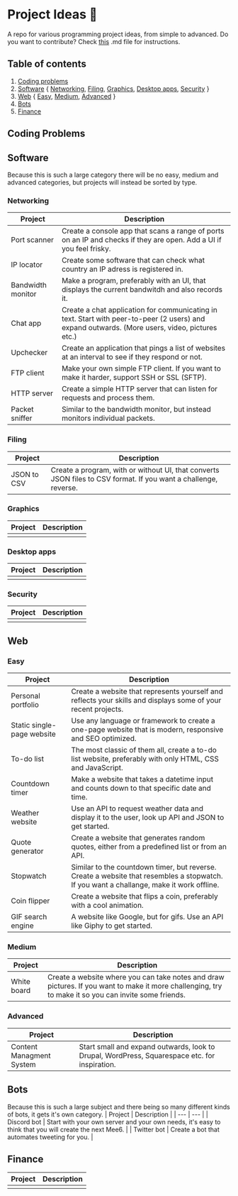 # Project Ideas :book:
A repo for various programming project ideas, from simple to advanced.
Do you want to contribute? Check [this](https://github.com/elvelive/project-ideas/blob/master/CONTRIBUTION.md) .md file for instructions.

## Table of contents
1. [Coding problems](https://github.com/elvelive/project-ideas#coding-problems)
2. [Software](https://github.com/elvelive/project-ideas#desktop-software)
{
[Networking](https://github.com/elvelive/project-ideas#networking),
[Filing](https://github.com/elvelive/project-ideas#filing),
[Graphics](https://github.com/elvelive/project-ideas#graphics),
[Desktop apps](https://github.com/elvelive/project-ideas#desktop-apps),
[Security](https://github.com/elvelive/project-ideas#security)
}
3. [Web](https://github.com/elvelive/project-ideas#web)
{
[Easy](https://github.com/elvelive/project-ideas#easy),
[Medium](https://github.com/elvelive/project-ideas#medium),
[Advanced](https://github.com/elvelive/project-ideas#advanced)
}
4. [Bots](https://github.com/elvelive/project-ideas#bots)
5. [Finance](https://github.com/elvelive/project-ideas#finance)

## Coding Problems

## Software
Because this is such a large category there will be no easy, medium and advanced categories, but projects will instead be sorted by type.
<br>
### Networking
| Project | Description |
| --- | --- |
| Port scanner | Create a console app that scans a range of ports on an IP and checks if they are open. Add a UI if you feel frisky. |
| IP locator | Create some software that can check what country an IP adress is registered in. |
| Bandwidth monitor | Make a program, preferably with an UI, that displays the current bandwitdh and also records it. |
| Chat app | Create a chat application for communicating in text. Start with peer-to-peer (2 users) and expand outwards. (More users, video, pictures etc.) |
| Upchecker | Create an application that pings a list of websites at an interval to see if they respond or not. |
| FTP client | Make your own simple FTP client. If you want to make it harder, support SSH or SSL (SFTP). |
| HTTP server | Create a simple HTTP server that can listen for requests and process them. |
| Packet sniffer | Similar to the bandwidth monitor, but instead monitors individual packets. |


### Filing
| Project | Description |
| --- | --- |
| JSON to CSV | Create a program, with or without UI, that converts JSON files to CSV format. If you want a challenge, reverse. |

### Graphics
| Project | Description |
| --- | --- |
|  |  |

### Desktop apps
| Project | Description |
| --- | --- |
|  |  |

### Security
| Project | Description |
| --- | --- |
|  |  |


## Web
### Easy
| Project | Description |
| --- | --- |
| Personal portfolio | Create a website that represents yourself and reflects your skills and displays some of your recent projects. |
| Static single-page website | Use any language or framework to create a one-page website that is modern, responsive and SEO optimized. |
| To-do list | The most classic of them all, create a to-do list website, preferably with only HTML, CSS and JavaScript. |
| Countdown timer | Make a website that takes a datetime input and counts down to that specific date and time. |
| Weather website | Use an API to request weather data and display it to the user, look up API and JSON to get started. |
| Quote generator | Create a website that generates random quotes, either from a predefined list or from an API. |
| Stopwatch | Similar to the countdown timer, but reverse. Create a website that resembles a stopwatch. If you want a challange, make it work offline. |
| Coin flipper | Create a website that flips a coin, preferably with a cool animation. |
| GIF search engine | A website like Google, but for gifs. Use an API like Giphy to get started. |

### Medium
| Project | Description |
| --- | --- |
| White board | Create a website where you can take notes and draw pictures. If you want to make it more challenging, try to make it so you can invite some friends. |

### Advanced
| Project | Description |
| --- | --- |
| Content Managment System | Start small and expand outwards, look to Drupal, WordPress, Squarespace etc. for inspiration. |

## Bots
Because this is such a large subject and there being so many different kinds of bots, it gets it's own category.
| Project | Description |
| --- | --- |
| Discord bot | Start with your own server and your own needs, it's easy to think that you will create the next Mee6. |
| Twitter bot | Create a bot that automates tweeting for you. |

## Finance
| Project | Description |
| --- | --- |
|  |  |

